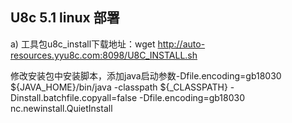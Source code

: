 ## U8c 5.1 linux 部署

a)	工具包u8c_install下载地址：wget http://auto-resources.yyu8c.com:8098/U8C_INSTALL.sh


修改安装包中安装脚本，添加java启动参数-Dfile.encoding=gb18030
${JAVA_HOME}/bin/java -classpath ${_CLASSPATH} -Dinstall.batchfile.copyall=false -Dfile.encoding=gb18030  nc.newinstall.QuietInstall

